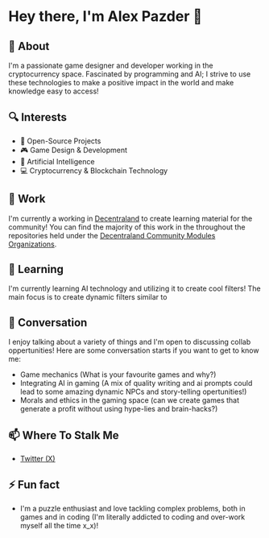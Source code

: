 # Hey there, I'm Alex Pazder 👋

## 🌟 About
I'm a passionate game designer and developer working in the cryptocurrency space. Fascinated by programming and AI; I strive to use these technologies to make a positive impact in the world and make knowledge easy to access!

## 🔍 Interests
- 📖 Open-Source Projects
- 🎮 Game Design & Development
- 🤖 Artificial Intelligence
- 💻 Cryptocurrency & Blockchain Technology

## 🚀 Work
I'm currently a working in [Decentraland](https://decentraland.org/) to create learning material for the community! You can find the majority of this work in the throughout the repositories held under the [Decentraland Community Modules Organizations](https://github.com/Decentraland-Community-Modules).

## 🌱 Learning
I'm currently learning AI technology and utilizing it to create cool filters! The main focus is to create dynamic filters similar to 

## 💬 Conversation
I enjoy talking about a variety of things and I'm open to discussing collab oppertunities! Here are some conversation starts if you want to get to know me:
- Game mechanics (What is your favourite games and why?)
- Integrating AI in gaming (A mix of quality writing and ai prompts could lead to some amazing dynamic NPCs and story-telling opertunities!)
- Morals and ethics in the gaming space (can we create games that generate a profit without using hype-lies and brain-hacks?) 

## 📫 Where To Stalk Me
- [Twitter (X)](https://twitter.com/AlexCodesGames)

## ⚡ Fun fact
- I'm a puzzle enthusiast and love tackling complex problems, both in games and in coding (I'm literally addicted to coding and over-work myself all the time x_x)!
